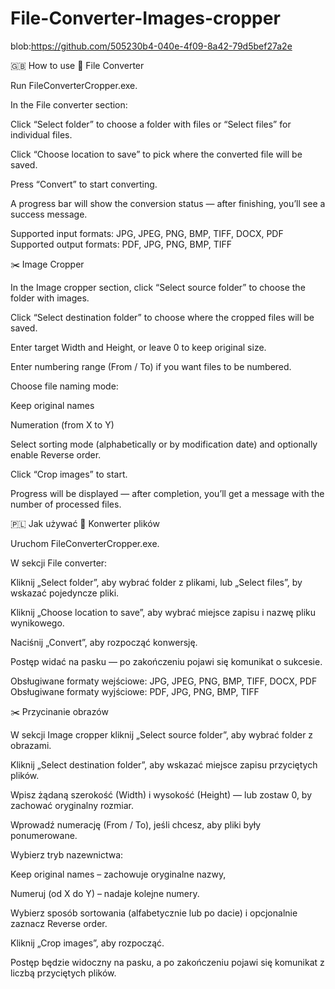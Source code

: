 # File-Converter-Images-cropper

blob:https://github.com/505230b4-040e-4f09-8a42-79d5bef27a2e

🇬🇧 How to use
🔄 File Converter

Run FileConverterCropper.exe.

In the File converter section:

Click “Select folder” to choose a folder with files or “Select files” for individual files.

Click “Choose location to save” to pick where the converted file will be saved.

Press “Convert” to start converting.

A progress bar will show the conversion status — after finishing, you’ll see a success message.

Supported input formats:
JPG, JPEG, PNG, BMP, TIFF, DOCX, PDF
Supported output formats:
PDF, JPG, PNG, BMP, TIFF

✂️ Image Cropper

In the Image cropper section, click “Select source folder” to choose the folder with images.

Click “Select destination folder” to choose where the cropped files will be saved.

Enter target Width and Height, or leave 0 to keep original size.

Enter numbering range (From / To) if you want files to be numbered.

Choose file naming mode:

Keep original names

Numeration (from X to Y)

Select sorting mode (alphabetically or by modification date) and optionally enable Reverse order.

Click “Crop images” to start.

Progress will be displayed — after completion, you’ll get a message with the number of processed files.

🇵🇱 Jak używać
🔄 Konwerter plików

Uruchom FileConverterCropper.exe.

W sekcji File converter:

Kliknij „Select folder”, aby wybrać folder z plikami, lub „Select files”, by wskazać pojedyncze pliki.

Kliknij „Choose location to save”, aby wybrać miejsce zapisu i nazwę pliku wynikowego.

Naciśnij „Convert”, aby rozpocząć konwersję.

Postęp widać na pasku — po zakończeniu pojawi się komunikat o sukcesie.

Obsługiwane formaty wejściowe:
JPG, JPEG, PNG, BMP, TIFF, DOCX, PDF
Obsługiwane formaty wyjściowe:
PDF, JPG, PNG, BMP, TIFF

✂️ Przycinanie obrazów

W sekcji Image cropper kliknij „Select source folder”, aby wybrać folder z obrazami.

Kliknij „Select destination folder”, aby wskazać miejsce zapisu przyciętych plików.

Wpisz żądaną szerokość (Width) i wysokość (Height) — lub zostaw 0, by zachować oryginalny rozmiar.

Wprowadź numerację (From / To), jeśli chcesz, aby pliki były ponumerowane.

Wybierz tryb nazewnictwa:

Keep original names – zachowuje oryginalne nazwy,

Numeruj (od X do Y) – nadaje kolejne numery.

Wybierz sposób sortowania (alfabetycznie lub po dacie) i opcjonalnie zaznacz Reverse order.

Kliknij „Crop images”, aby rozpocząć.

Postęp będzie widoczny na pasku, a po zakończeniu pojawi się komunikat z liczbą przyciętych plików.
